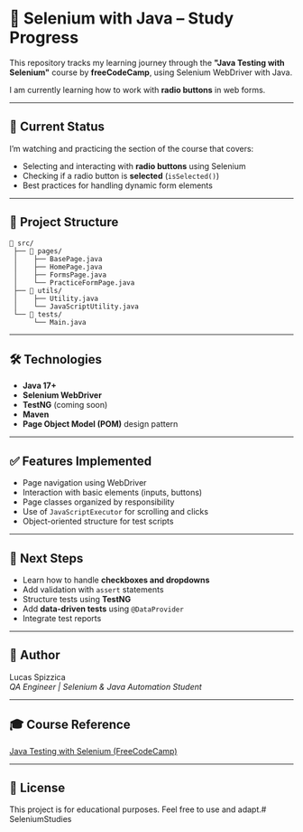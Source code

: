 # 🧪 Selenium with Java – Study Progress

This repository tracks my learning journey through the **"Java Testing with Selenium"** course by **freeCodeCamp**, using Selenium WebDriver with Java.

I am currently learning how to work with **radio buttons** in web forms.

---

## 📌 Current Status

I’m watching and practicing the section of the course that covers:

- Selecting and interacting with **radio buttons** using Selenium
- Checking if a radio button is **selected** (`isSelected()`)
- Best practices for handling dynamic form elements

---

## 🧱 Project Structure

```
📂 src/
 ├── 📂 pages/
 │    ├── BasePage.java
 │    ├── HomePage.java
 │    ├── FormsPage.java
 │    └── PracticeFormPage.java
 ├── 📂 utils/
 │    ├── Utility.java
 │    └── JavaScriptUtility.java
 └── 📂 tests/
      └── Main.java
```

---

## 🛠️ Technologies

- **Java 17+**
- **Selenium WebDriver**
- **TestNG** (coming soon)
- **Maven**
- **Page Object Model (POM)** design pattern

---

## ✅ Features Implemented

- Page navigation using WebDriver
- Interaction with basic elements (inputs, buttons)
- Page classes organized by responsibility
- Use of `JavaScriptExecutor` for scrolling and clicks
- Object-oriented structure for test scripts

---

## 🧭 Next Steps

- Learn how to handle **checkboxes and dropdowns**
- Add validation with `assert` statements
- Structure tests using **TestNG**
- Add **data-driven tests** using `@DataProvider`
- Integrate test reports

---

## 👤 Author

Lucas Spizzica  
*QA Engineer | Selenium & Java Automation Student*

---

## 🎓 Course Reference

[Java Testing with Selenium (FreeCodeCamp)](https://www.youtube.com/watch?v=QQliGCtqD2w)

---

## 📜 License

This project is for educational purposes. Feel free to use and adapt.#   S e l e n i u m S t u d i e s  
 